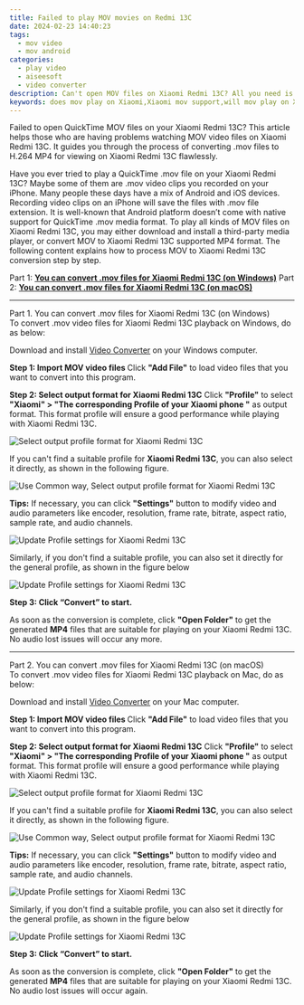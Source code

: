 ```yaml
---
title: Failed to play MOV movies on Redmi 13C
date: 2024-02-23 14:40:23
tags: 
  - mov video
  - mov android
categories: 
  - play video
  - aiseesoft
  - video converter
description: Can't open MOV files on Xiaomi Redmi 13C? All you need is a .MOV to Xiaomi Redmi 13C converter. Keep reading to learn a guide on how to encode MOV files for playback on Xiaomi Redmi 13C fluently. 
keywords: does mov play on Xiaomi,Xiaomi mov support,will mov play on Xiaomi Redmi 13C,best app to play .mov on Xiaomi Redmi 13C,can't open .mov on Redmi 13C,can't open .mov on Xiaomi,how to converter 720p to mov on android,best mov transcoder android,how to convert mov into h264 on android,mov to mp4 video converter for android,video to mov converter for android,mov converter android 2018
---
```


<div class="atpl-content atpl-for-aiseesoft-video-converter play-mov-on-android">

<div class="atpl-post-description-part-1">
<div class="tpl-content-sub-paragraph-normal">
  <p>
    Failed to open QuickTime MOV files on your Xiaomi Redmi 13C? This article helps those who are having problems watching MOV video files on Xiaomi Redmi 13C. It guides you through the process of converting .mov files to H.264 MP4 for viewing on Xiaomi Redmi 13C flawlessly.
  </p>
</div>
</div>



<div class="atpl-post-description-part-2">
<div class="tpl-content-sub-paragraph-content">
  <p>
    Have you ever tried to play a QuickTime .mov file on your Xiaomi Redmi 13C? Maybe some of them are .mov video clips you recorded on your iPhone. Many people these days have a mix of Android and iOS devices. Recording video clips on an iPhone will save the files with .mov file extension. It is well-known that Android platform doesn’t come with native support for QuickTime .mov media format. To play all kinds of MOV files on Xiaomi Redmi 13C, you may either download and install a third-party media player, or convert MOV to Xiaomi Redmi 13C supported MP4 format. The following content explains how to process MOV to Xiaomi Redmi 13C conversion step by step.
  </p>
</div>
</div>

Part 1: <strong><a href="#p1">You can convert .mov files for Xiaomi Redmi 13C (on Windows)</a></strong>
Part 2: <strong><a href="#p2">You can convert .mov files for Xiaomi Redmi 13C (on macOS)</a></strong>

<!-- Part 1 -->
<a id="p1" name="p1" ></a><hr>

<div class="atpl-step-part-style">Part 1. You can convert .mov files for Xiaomi Redmi 13C (on Windows)</div>
To convert .mov video files for Xiaomi Redmi 13C playback on Windows, do as below:

Download and install <a class="atpl-step-content-a-style" href="https://tools.techidaily.com/aiseesoft-total-video-converter/" target="_blank" rel="noopener">Video Converter</a> on your Windows computer.


<strong>Step 1: Import MOV video files </strong>
Click <b>"Add File"</b> to load video files that you want to convert into this program.

<strong>Step 2: Select output format for Xiaomi Redmi 13C</strong>
Click <b>"Profile"</b> to select <b>"Xiaomi" > "The corresponding Profile of your Xiaomi phone "</b> as output format. This format profile will ensure a good performance while playing with Xiaomi Redmi 13C.

<img src="https://tools.techidaily.com/images/apps/aiseesoft/video-converter/devices/xiaomi/fv.mp4/win/profile.png" class="atpl-imgstyle" alt="Select output profile format for Xiaomi Redmi 13C" />

If you can't find a suitable profile for **Xiaomi Redmi 13C**, you can also select it directly, as shown in the following figure.

<img src="https://tools.techidaily.com/images/apps/aiseesoft/video-converter/devices/common_android/fv.mp4/win/profile.png" class="atpl-imgstyle" alt="Use Common way, Select output profile format for Xiaomi Redmi 13C" />

<strong>Tips:</strong>
If necessary, you can click <b>"Settings"</b> button to modify video and audio parameters like encoder, resolution, frame rate, bitrate, aspect ratio, sample rate, and audio channels. 

<img src="https://tools.techidaily.com/images/apps/aiseesoft/video-converter/devices/xiaomi/fv.mp4/win/settings.png" class="atpl-imgstyle"  alt="Update Profile settings for Xiaomi Redmi 13C" />

Similarly, if you don't find a suitable profile, you can also set it directly for the general profile, as shown in the figure below

<img src="https://tools.techidaily.com/images/apps/aiseesoft/video-converter/devices/common_android/fv.mp4/win/settings.png" class="atpl-imgstyle"  alt="Update Profile settings for Xiaomi Redmi 13C" />

<strong>Step 3: Click “Convert” to start.</strong>

As soon as the conversion is complete, click <b>"Open Folder"</b> to get the generated <b>MP4</b> files that are suitable for playing on your Xiaomi Redmi 13C. No audio lost issues will occur any more.

<!-- Part 2 -->
<a id="p2" name="p2"></a><hr>

<div class="atpl-step-part-style">Part 2. You can convert .mov files for Xiaomi Redmi 13C (on macOS)</div>
To convert .mov video files for Xiaomi Redmi 13C playback on Mac, do as below:

Download and install <a class="atpl-step-content-a-style" href="https://tools.techidaily.com/aiseesoft-total-video-converter/" target="_blank" rel="noopener">Video Converter</a> on your Mac computer.

<strong>Step 1: Import MOV video files </strong>
Click <b>"Add File"</b> to load video files that you want to convert into this program.

<strong>Step 2: Select output format for Xiaomi Redmi 13C</strong>
Click <b>"Profile"</b> to select <b>"Xiaomi" > "The corresponding Profile of your Xiaomi phone "</b> as output format. This format profile will ensure a good performance while playing with Xiaomi Redmi 13C.

<img src="https://tools.techidaily.com/images/apps/aiseesoft/video-converter/devices/xiaomi/fv.mp4/mac/profile.png" class="atpl-imgstyle" alt="Select output profile format for Xiaomi Redmi 13C" />

If you can't find a suitable profile for **Xiaomi Redmi 13C**, you can also select it directly, as shown in the following figure.

<img src="https://tools.techidaily.com/images/apps/aiseesoft/video-converter/devices/common_android/fv.mp4/mac/profile.png" class="atpl-imgstyle" alt="Use Common way, Select output profile format for Xiaomi Redmi 13C" />

<strong>Tips:</strong>
If necessary, you can click <b>"Settings"</b> button to modify video and audio parameters like encoder, resolution, frame rate, bitrate, aspect ratio, sample rate, and audio channels. 

<img src="https://tools.techidaily.com/images/apps/aiseesoft/video-converter/devices/xiaomi/fv.mp4/mac/settings.png" class="atpl-imgstyle"  alt="Update Profile settings for Xiaomi Redmi 13C" />

Similarly, if you don't find a suitable profile, you can also set it directly for the general profile, as shown in the figure below

<img src="https://tools.techidaily.com/images/apps/aiseesoft/video-converter/devices/common_android/fv.mp4/win/settings.png" class="atpl-imgstyle"  alt="Update Profile settings for Xiaomi Redmi 13C" />

<strong>Step 3: Click “Convert” to start.</strong>

As soon as the conversion is complete, click <b>"Open Folder"</b> to get the generated <b>MP4</b> files that are suitable for playing on your Xiaomi Redmi 13C. No audio lost issues will occur again.



<div class="atpl-post-end">
  <div class="atpl-post-device-model-description">
    
  </div>
</div>

<ins class="adsbygoogle"
     style="display:block"
     data-ad-client="ca-pub-7571918770474297"
     data-ad-slot="8358498916"
     data-ad-format="auto"
     data-full-width-responsive="true"></ins>


</div>
